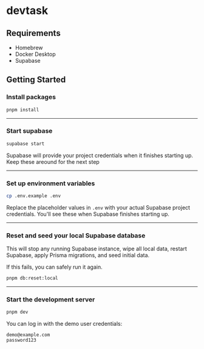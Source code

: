 # devtask

## Requirements

- Homebrew
- Docker Desktop
- Supabase

## Getting Started

### Install packages

```sh
pnpm install
```

---

### Start supabase

```sh
supabase start
```

Supabase will provide your project credentials when it finishes starting up.
Keep these areound for the next step

---

### Set up environment variables

```sh
cp .env.example .env
```

Replace the placeholder values in `.env` with your actual Supabase project credentials.
You'll see these when Supabase finishes starting up.

---

### Reset and seed your local Supabase database

This will stop any running Supabase instance, wipe all local data, restart Supabase,
apply Prisma migrations, and seed initial data.

If this fails, you can safely run it again.

```sh
pnpm db:reset:local
```

---

### Start the development server

```sh
pnpm dev
```

You can log in with the demo user credentials:

```
demo@example.com
password123
```
